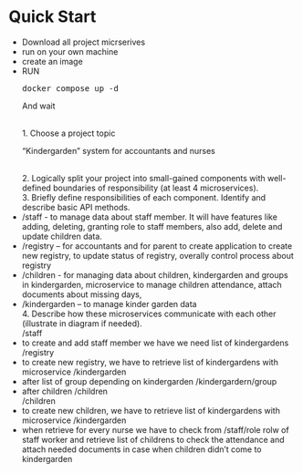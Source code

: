 <h1>Quick Start</h1>
<ul><li>
Download all project micrserives
</li><li>
run on your own machine
</li><li>
create an image
</li><li>
RUN <pre>docker compose up -d</pre>
</li>
And wait
</ul>
<ul>
<br>1.    Choose a project topic
<p>“Kindergarden” system for accountants and nurses</p>
<br>2.    Logically split your project into small-gained components with well-defined boundaries of responsibility (at least 4 microservices).
<br>3.    Briefly define responsibilities of each component. Identify and describe basic API methods.
    <li>  /staff -  to manage data about staff member. It will have features like adding, deleting, granting role to staff members, also add, delete and update children data.
    </li><li>   /registry – for accountants and for parent to create application to create new registry, to update status of registry, overally control process about registry
    </li><li>   /children - for managing data about children, kindergarden and groups in kindergarden, microservice to manage children attendance, attach documents about missing days, 
    </li><li>   /kindergarden – to manage kinder garden data
   <br> 4.    Describe how these microservices communicate with each other (illustrate in diagram if needed).
       <br> /staff 
        </li><li>  to create and add staff member we have we need list of kindergardens
       <br> /registry
        </li><li>    to create new registry, we have to retrieve list of kindergardens with microservice /kindergarden
        </li><li>    after list of group depending on kindergarden /kindergardern/group
        </li><li>   after children /children
      <br>  /children 
        </li><li>   to create new children, we have to retrieve list of kindergardens with microservice /kindergarden
        </li><li>   when retrieve for every nurse we have to check from /staff/role rolw of staff worker and retrieve list of childrens to check the attendance and attach needed documents in case when children didn’t come to kindergarden</li>
        </ul>
    

